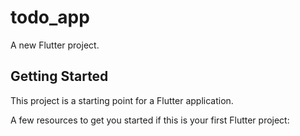 # todo_app

A new Flutter project.

## Getting Started

This project is a starting point for a Flutter application.

A few resources to get you started if this is your first Flutter project:

